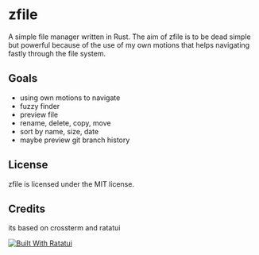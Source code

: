 # zfile

A simple file manager written in Rust. The aim of zfile is to be dead simple but powerful because of the use of my own motions that helps navigating fastly through the file system.

## Goals

- using own motions to navigate
- fuzzy finder
- preview file
- rename, delete, copy, move
- sort by name, size, date
- maybe preview git branch history

## License

zfile is licensed under the MIT license.

## Credits

its based on crossterm and ratatui

[![Built With Ratatui](https://ratatui.rs/built-with-ratatui/badge.svg)](https://ratatui.rs/)
